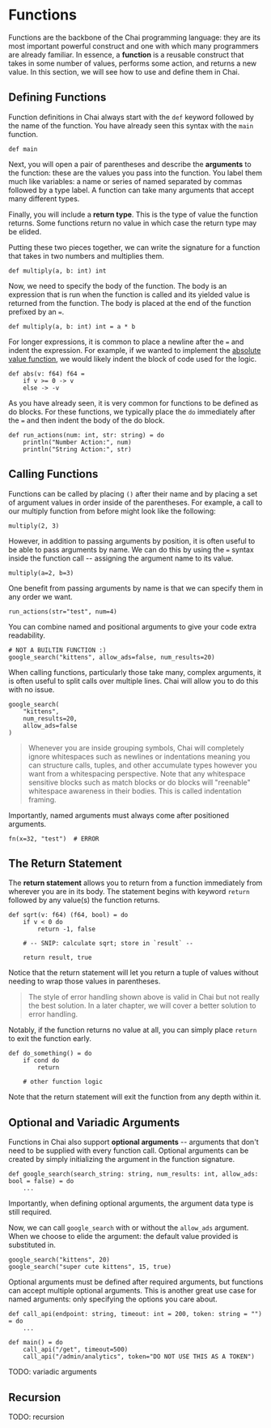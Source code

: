 # Functions 

Functions are the backbone of the Chai programming language: they are its most
important powerful construct and one with which many programmers are already
familiar.  In essence, a **function** is a reusable construct that takes in some
number of values, performs some action, and returns a new value.  In this
section, we will see how to use and define them in Chai.

## Defining Functions

Function definitions in Chai always start with the `def` keyword followed by the
name of the function.  You have already seen this syntax with the `main`
function.

    def main

Next, you will open a pair of parentheses and describe the **arguments** to the
function: these are the values you pass into the function.  You label them much
like variables: a name or series of named separated by commas followed by a type
label.  A function can take many arguments that accept many different types.

Finally, you will include a **return type**.  This is the type of value the
function returns.  Some functions return no value in which case the return type
may be elided.

Putting these two pieces together, we can write the signature for a function
that takes in two numbers and multiplies them.

    def multiply(a, b: int) int

Now, we need to specify the body of the function.  The body is an expression
that is run when the function is called and its yielded value is returned from
the function.  The body is placed at the end of the function prefixed by an `=`.


    def multiply(a, b: int) int = a * b

For longer expressions, it is common to place a newline after the `=` and
indent the expression.  For example, if we wanted to implement the
[absolute value function](https://en.wikipedia.org/wiki/Absolute_value),
we would likely indent the block of code used for the logic.

    def abs(v: f64) f64 =
        if v >= 0 -> v
        else -> -v

As you have already seen, it is very common for functions to be defined as do
blocks.  For these functions, we typically place the `do` immediately after the
`=` and then indent the body of the do block.

    def run_actions(num: int, str: string) = do
        println("Number Action:", num)
        println("String Action:", str)

## Calling Functions

Functions can be called by placing `()` after their name and by placing a set
of argument values in order inside of the parentheses.  For example, a call to
our multiply function from before might look like the following:

    multiply(2, 3)

However, in addition to passing arguments by position, it is often useful to be
able to pass arguments by name.  We can do this by using the `=` syntax inside
the function call -- assigning the argument name to its value.

    multiply(a=2, b=3)

One benefit from passing arguments by name is that we can specify them in any
order we want.

    run_actions(str="test", num=4)

You can combine named and positional arguments to give your code extra
readability.

    # NOT A BUILTIN FUNCTION :)
    google_search("kittens", allow_ads=false, num_results=20)

When calling functions, particularly those take many, complex arguments, it is
often useful to split calls over multiple lines.  Chai will allow you to do
this with no issue.

    google_search(
        "kittens",
        num_results=20,
        allow_ads=false
    )

> Whenever you are inside grouping symbols, Chai will completely ignore
> whitespaces such as newlines or indentations meaning you can structure calls,
> tuples, and other accumulate types however you want from a whitespacing
> perspective.  Note that any whitespace sensitive blocks such as match blocks
> or do blocks will "reenable" whitespace awareness in their bodies.  This is
> called indentation framing.

Importantly, named arguments must always come after positioned arguments.

    fn(x=32, "test")  # ERROR

## The Return Statement

The **return statement** allows you to return from a function immediately from
wherever you are in its body.  The statement begins with keyword `return`
followed by any value(s) the function returns.  

    def sqrt(v: f64) (f64, bool) = do
        if v < 0 do
            return -1, false

        # -- SNIP: calculate sqrt; store in `result` --

        return result, true

Notice that the return statement will let you return a tuple of values without
needing to wrap those values in parentheses.

> The style of error handling shown above is valid in Chai but not really the
> best solution.  In a later chapter, we will cover a better solution to error
> handling.

Notably, if the function returns no value at all, you can simply place `return`
to exit the function early.

    def do_something() = do
        if cond do
            return

        # other function logic

Note that the return statement will exit the function from any depth within it.

## Optional and Variadic Arguments

Functions in Chai also support **optional arguments** -- arguments that don't
need to be supplied with every function call.  Optional arguments can be created
by simply initializing the argument in the function signature.

    def google_search(search_string: string, num_results: int, allow_ads: bool = false) = do
        ...

Importantly, when defining optional arguments, the argument data type is still required.

Now, we can call `google_search` with or without the `allow_ads` argument.  When
we choose to elide the argument: the default value provided is substituted in.

    google_search("kittens", 20)
    google_search("super cute kittens", 15, true)

Optional arguments must be defined after required arguments, but functions can
accept multiple optional arguments.  This is another great use case for named
arguments: only specifying the options you care about.

    def call_api(endpoint: string, timeout: int = 200, token: string = "") = do
        ...

    def main() = do
        call_api("/get", timeout=500)
        call_api("/admin/analytics", token="DO NOT USE THIS AS A TOKEN")

TODO: variadic arguments

## Recursion

TODO: recursion

